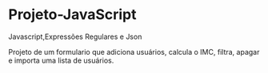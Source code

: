 # Projeto-JavaScript
Javascript,Expressões Regulares e Json

Projeto de um formulario que adiciona usuários, calcula o IMC, filtra, apagar e importa uma lista de usuários.  
